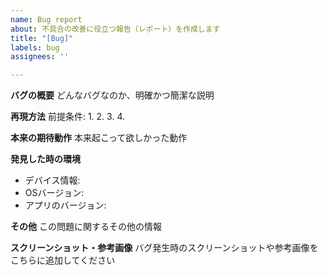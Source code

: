 ```yaml
---
name: Bug report
about: 不具合の改善に役立つ報告（レポート）を作成します
title: "[Bug]"
labels: bug
assignees: ''

---
```


**バグの概要**
どんなバグなのか、明確かつ簡潔な説明

 **再現方法**
前提条件: 
1.
2.
3.
4.

**本来の期待動作**
本来起こって欲しかった動作

**発見した時の環境**
   - デバイス情報: 
   - OSバージョン:  
   - アプリのバージョン: 

**その他**
この問題に関するその他の情報

**スクリーンショット・参考画像**
バグ発生時のスクリーンショットや参考画像をこちらに追加してください
